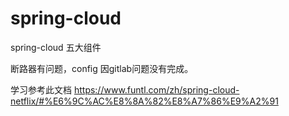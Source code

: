 # spring-cloud
spring-cloud 五大组件

断路器有问题，config 因gitlab问题没有完成。

学习参考此文档
https://www.funtl.com/zh/spring-cloud-netflix/#%E6%9C%AC%E8%8A%82%E8%A7%86%E9%A2%91 
